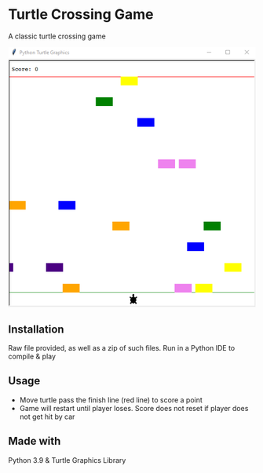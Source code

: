 # Turtle Crossing Game

A classic turtle crossing game

![alt text](https://github.com/bphamt/Turtle-Crossing/blob/main/Screenshot.png?raw=true)

## Installation

Raw file provided, as well as a zip of such files. Run in a Python IDE to compile & play 

## Usage

- Move turtle pass the finish line (red line) to score a point
- Game will restart until player loses. Score does not reset if player does not get hit by car

## Made with

Python 3.9 & Turtle Graphics Library

